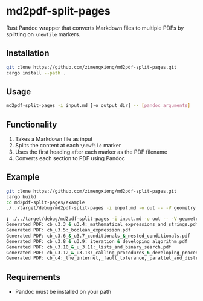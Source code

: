 # md2pdf-split-pages

Rust Pandoc wrapper that converts Markdown files to multiple PDFs by splitting on `\newfile` markers.

## Installation

```bash
git clone https://github.com/zimengxiong/md2pdf-split-pages.git
cargo install --path .
```

## Usage

```bash
md2pdf-split-pages -i input.md [-o output_dir] -- [pandoc_arguments]
```

## Functionality

1. Takes a Markdown file as input
2. Splits the content at each `\newfile` marker
3. Uses the first heading after each marker as the PDF filename
4. Converts each section to PDF using Pandoc

## Example

```bash
git clone https://github.com/zimengxiong/md2pdf-split-pages.git
cargo build
cd md2pdf-split-pages/example
./../target/debug/md2pdf-split-pages -i input.md -o out -- -V geometry:margin=1in
```

```bash
❯ ./../target/debug/md2pdf-split-pages -i input.md -o out -- -V geometry:margin=1in
Generated PDF: cb_u3.3_&_u3.4:_mathematical_expressions_and_strings.pdf
Generated PDF: cb_u3.5:_boolean_expression.pdf
Generated PDF: cb_u3.6_&_u3.7_conditionals_&_nested_conditionals.pdf
Generated PDF: cb_u3.8_&_u3.9:_iteration_&_developing_algorithm.pdf
Generated PDF: cb_u3.10_&_u_3.11:_lists_and_binary_search.pdf
Generated PDF: cb_u3.12_&_u3.13:_calling_procedures_&_developing_procedures.pdf
Generated PDF: cb_u4:_the_internet,_fault_tolerance,_parallel_and_distributed_computing.pdf
```

## Requirements

- Pandoc must be installed on your path
